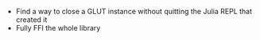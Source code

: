 + Find a way to close a GLUT instance without quitting the Julia REPL that
	created it
+ Fully FFI the whole library
